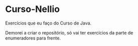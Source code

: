 # Curso-Nellio

Exercícios que eu faço do Curso de Java.

Demorei a criar o repositório, só vai ter exercícios da parte de enumeradores para frente.
